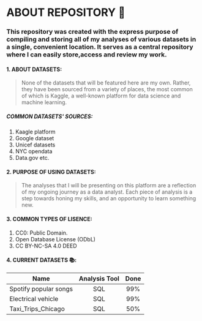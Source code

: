 # ABOUT REPOSITORY :file_folder:

### This repository was created with the express purpose of compiling and storing all of my analyses of various datasets in a single, convenient location. It serves as a central repository where I can easily store,access and review my work.

#### 1. ABOUT DATASETS:
 > None of the datasets that will be featured here are my own. Rather, they have been sourced from a variety of places, the most common of which is Kaggle, a well-known platform for data science and machine learning.

 ##### COMMON DATASETS' SOURCES:
 1. Kaagle platform
 2. Google dataset
 3. Unicef datasets
 4. NYC opendata
 5. Data.gov etc.  

#### 2. PURPOSE OF USING DATASETS:
> The analyses that I will be presenting on this platform are a reflection of my ongoing journey as a data analyst.
> Each piece of analysis is a step towards honing my skills, and an opportunity to learn something new.

#### 3. COMMON TYPES OF LISENCE:
 1. CC0: Public Domain.
 2. Open Database License (ODbL)
 3. CC BY-NC-SA 4.0 DEED 

#### 4. CURRENT DATASETS 📚:

|Name|Analysis Tool|Done|
|---------------------|:--------:|:--------:|
|Spotify popular songs| SQL| 99%|
|Electrical vehicle| SQL|99%|
| Taxi_Trips_Chicago|SQL|50%|


